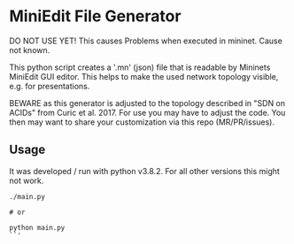 # MiniEdit File Generator

DO NOT USE YET! This causes Problems when executed in mininet. Cause not known. 

This python script creates a '.mn' (json) file that is readable by Mininets MiniEdit GUI editor. This helps to make the used network topology visible, e.g. for presentations. 

BEWARE as this generator is adjusted to the topology described in "SDN on ACIDs" from Curic et al. 2017. For use you may have to adjust the code. You then may want to share your customization via this repo (MR/PR/issues).

## Usage 

It was developed / run with python v3.8.2. For all other versions this might not work. 

```shell
./main.py

# or

python main.py
``'

